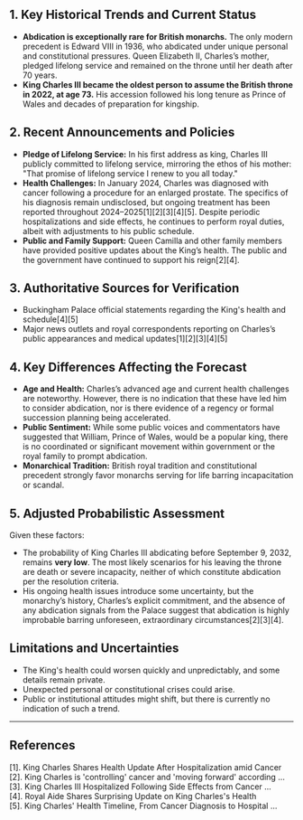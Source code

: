 ## 1. Key Historical Trends and Current Status

- **Abdication is exceptionally rare for British monarchs.** The only modern precedent is Edward VIII in 1936, who abdicated under unique personal and constitutional pressures. Queen Elizabeth II, Charles’s mother, pledged lifelong service and remained on the throne until her death after 70 years.
- **King Charles III became the oldest person to assume the British throne in 2022, at age 73.** His accession followed his long tenure as Prince of Wales and decades of preparation for kingship.

## 2. Recent Announcements and Policies

- **Pledge of Lifelong Service:** In his first address as king, Charles III publicly committed to lifelong service, mirroring the ethos of his mother: "That promise of lifelong service I renew to you all today."
- **Health Challenges:** In January 2024, Charles was diagnosed with cancer following a procedure for an enlarged prostate. The specifics of his diagnosis remain undisclosed, but ongoing treatment has been reported throughout 2024–2025[1][2][3][4][5]. Despite periodic hospitalizations and side effects, he continues to perform royal duties, albeit with adjustments to his public schedule.
- **Public and Family Support:** Queen Camilla and other family members have provided positive updates about the King’s health. The public and the government have continued to support his reign[2][4].

## 3. Authoritative Sources for Verification

- Buckingham Palace official statements regarding the King's health and schedule[4][5]
- Major news outlets and royal correspondents reporting on Charles’s public appearances and medical updates[1][2][3][4][5]

## 4. Key Differences Affecting the Forecast

- **Age and Health:** Charles’s advanced age and current health challenges are noteworthy. However, there is no indication that these have led him to consider abdication, nor is there evidence of a regency or formal succession planning being accelerated.
- **Public Sentiment:** While some public voices and commentators have suggested that William, Prince of Wales, would be a popular king, there is no coordinated or significant movement within government or the royal family to prompt abdication.
- **Monarchical Tradition:** British royal tradition and constitutional precedent strongly favor monarchs serving for life barring incapacitation or scandal.

## 5. Adjusted Probabilistic Assessment

Given these factors:
- The probability of King Charles III abdicating before September 9, 2032, remains **very low**. The most likely scenarios for his leaving the throne are death or severe incapacity, neither of which constitute abdication per the resolution criteria.
- His ongoing health issues introduce some uncertainty, but the monarchy’s history, Charles’s explicit commitment, and the absence of any abdication signals from the Palace suggest that abdication is highly improbable barring unforeseen, extraordinary circumstances[2][3][4].

## Limitations and Uncertainties

- The King's health could worsen quickly and unpredictably, and some details remain private.
- Unexpected personal or constitutional crises could arise.
- Public or institutional attitudes might shift, but there is currently no indication of such a trend.

---

## References

[1]. King Charles Shares Health Update After Hospitalization amid Cancer  
[2]. King Charles is 'controlling' cancer and 'moving forward' according ...  
[3]. King Charles III Hospitalized Following Side Effects from Cancer ...  
[4]. Royal Aide Shares Surprising Update on King Charles's Health  
[5]. King Charles' Health Timeline, From Cancer Diagnosis to Hospital ...